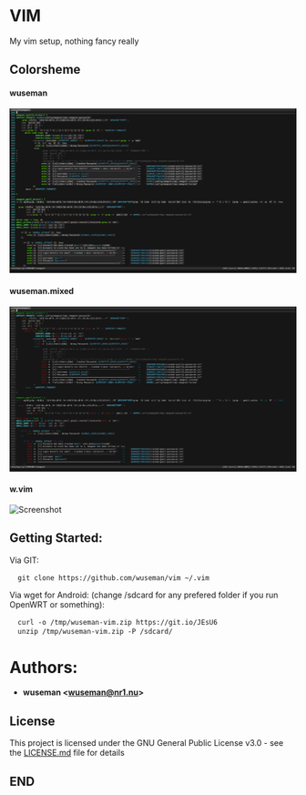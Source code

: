 # VIM

My vim setup, nothing fancy really

## Colorsheme

#### wuseman
![Screenshot](.previews/wuseman.png)

#### wuseman.mixed
![Screenshot](.previews/wuseman.mixed.png)

#### w.vim
![Screenshot](.previws/w.png)

## Getting Started:

  Via GIT:

      git clone https://github.com/wuseman/vim ~/.vim

  Via wget for Android: (change /sdcard for any prefered folder if you run OpenWRT or something):
 
      curl -o /tmp/wuseman-vim.zip https://git.io/JEsU6
      unzip /tmp/wuseman-vim.zip -P /sdcard/

# Authors: 

* **wuseman <wuseman@nr1.nu\>** 

## License

This project is licensed under the GNU General Public License v3.0 - see the [LICENSE.md](LICENSE.md) file for details

## END

